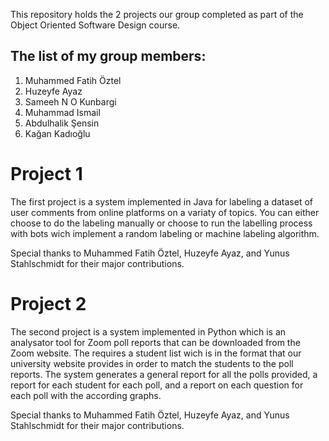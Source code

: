 This repository holds the 2 projects our group completed as part of the Object Oriented Software Design course.

## The list of my group members:
  1. Muhammed Fatih Öztel
  2. Huzeyfe Ayaz
  3. Sameeh N O Kunbargi
  4. Muhammad Ismail
  5. Abdulhalik Şensin
  6. Kağan Kadıoğlu


# Project 1
The first project is a system implemented in Java for labeling a dataset of user comments from online platforms on a variaty of topics. You can either choose to do the labeling manually or choose to run the labelling process with bots wich implement a random labeling  or machine labeling algorithm.

Special thanks to Muhammed Fatih Öztel, Huzeyfe Ayaz, and Yunus Stahlschmidt for their major contributions.


# Project 2 
The second project is a system implemented in Python which is an analysator tool for Zoom poll reports that can be downloaded from the Zoom website. The requires a student list wich is in the format that our university website provides in order to match the students to the poll reports. The system generates a general report for all the polls provided, a report for each student for each poll, and a report on each question for each poll with the according graphs.

Special thanks to Muhammed Fatih Öztel, Huzeyfe Ayaz, and Yunus Stahlschmidt for their major contributions.

